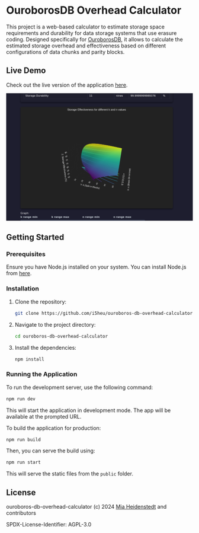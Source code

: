 # OuroborosDB Overhead Calculator

This project is a web-based calculator to estimate storage space requirements and durability for data storage systems that use erasure coding. Designed specifically for [OuroborosDB](https://github.com/i5heu/ouroboros-db), it allows to calculate the estimated storage overhead and effectiveness based on different configurations of data chunks and parity blocks.


## Live Demo

Check out the live version of the application [here](https://i5heu.github.io/ouroboros-db-overhead-calculator/).

[![OuroborosDB Overhead Calculator](.media/screenshot.png)](https://i5heu.github.io/ouroboros-db-overhead-calculator/)

## Getting Started

### Prerequisites

Ensure you have Node.js installed on your system. You can install Node.js from [here](https://nodejs.org/).

### Installation

1. Clone the repository:
   ```bash
   git clone https://github.com/i5heu/ouroboros-db-overhead-calculator.git
   ```

2. Navigate to the project directory:
   ```bash
   cd ouroboros-db-overhead-calculator
   ```

3. Install the dependencies:
   ```bash
   npm install
   ```

### Running the Application

To run the development server, use the following command:

```bash
npm run dev
```
This will start the application in development mode. The app will be available at the prompted URL.


To build the application for production:
```bash
npm run build
```

Then, you can serve the build using:

```bash
npm run start
```

This will serve the static files from the `public` folder.

## License
ouroboros-db-overhead-calculator (c) 2024 [Mia Heidenstedt](https://heidenstedt.org/) and contributors

SPDX-License-Identifier: AGPL-3.0